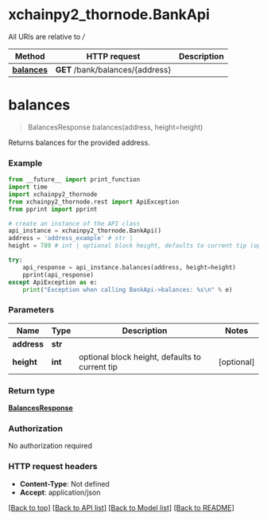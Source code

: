 # xchainpy2_thornode.BankApi

All URIs are relative to */*

Method | HTTP request | Description
------------- | ------------- | -------------
[**balances**](BankApi.md#balances) | **GET** /bank/balances/{address} | 

# **balances**
> BalancesResponse balances(address, height=height)



Returns balances for the provided address.

### Example
```python
from __future__ import print_function
import time
import xchainpy2_thornode
from xchainpy2_thornode.rest import ApiException
from pprint import pprint

# create an instance of the API class
api_instance = xchainpy2_thornode.BankApi()
address = 'address_example' # str | 
height = 789 # int | optional block height, defaults to current tip (optional)

try:
    api_response = api_instance.balances(address, height=height)
    pprint(api_response)
except ApiException as e:
    print("Exception when calling BankApi->balances: %s\n" % e)
```

### Parameters

Name | Type | Description  | Notes
------------- | ------------- | ------------- | -------------
 **address** | **str**|  | 
 **height** | **int**| optional block height, defaults to current tip | [optional] 

### Return type

[**BalancesResponse**](BalancesResponse.md)

### Authorization

No authorization required

### HTTP request headers

 - **Content-Type**: Not defined
 - **Accept**: application/json

[[Back to top]](#) [[Back to API list]](../README.md#documentation-for-api-endpoints) [[Back to Model list]](../README.md#documentation-for-models) [[Back to README]](../README.md)

